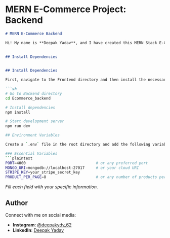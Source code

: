 # MERN E-Commerce Project: Backend

```markdown
# MERN E-Commerce Backend

Hi! My name is **Deepak Yadav**, and I have created this MERN Stack E-Commerce application.

 
## Install Dependencies

 
## Install Dependencies

First, navigate to the Frontend directory and then install the necessary dependencies and start the development server:

```sh
# Go to Backend directory
cd Ecommerce_backend

# Install dependencies
npm install

# Start development server
npm run dev

## Environment Variables

Create a `.env` file in the root directory and add the following variables to configure the application:

### Essential Variables
```plaintext
PORT=4000                               # or any preferred port
MONGO_URI=mongodb://localhost:27017     # or your cloud URI
STRIPE_KEY=your_stripe_secret_key
PRODUCT_PER_PAGE=8                      # or any number of products per page
```
_Fill each field with your specific information._

## Author

Connect with me on social media:

- **Instagram**: [@deepakydv_62](https://www.instagram.com/deepakydv_62/)
- **LinkedIn**: [Deepak Yadav](https://www.linkedin.com/in/deepak-yadav-1b8b49224/)
  

 
 
